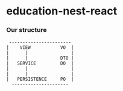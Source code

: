 # education-nest-react

### Our structure

```
 -----------------------
|    VIEW           VO  |
|      |                |
|      |            DTO |
|   SERVICE         DO  |
|      |                |
|      |                |
|   PERSISTENCE     PO  |
  ---------------------
```
